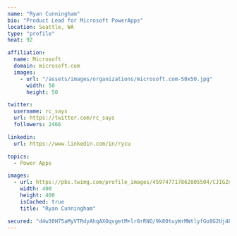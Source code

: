 ```yaml
---
name: "Ryan Cunningham"
bio: "Product Lead for Microsoft PowerApps"
location: Seattle, WA
type: "profile"
heat: 92

affiliation:
  name: Microsoft
  domain: microsoft.com
  images:
    - url: "/assets/images/organizations/microsoft.com-50x50.jpg"
      width: 50
      height: 50

twitter:
  username: rc_says
  url: https://twitter.com/rc_says
  followers: 2466

linkedin:
  url: https://www.linkedin.com/in/rycu

topics:
  - Power Apps

images:
  - url: https://pbs.twimg.com/profile_images/459747717862805504/CJIGZejd_400x400.png
    width: 400
    height: 400
    isCached: true
    title: "Ryan Cunningham"

secured: "d4w30H75aMyVTRdyAhqAXOqvgetM+lr8rRNO/9k80tuyWrMWtlyfGo8G2Uj4L+rV/+OxsqSTU2FHaVo+x7LJqF1iSRC4WECEr7v3NobaHJ5IVaeoiiq3ZBodFffR463hLNVvBMnwcsDyMvA3UH9tRMYiA7CkKAtogrcRR0GyRcZAAG5d4F6nEl8CnzGi7SL89loIutMM9yO8ptFX3Muq7IazuOK2MXo3oo0Y/65hy1U1volc9gtnWbl6zxxYmcPHWNiTtSN6RbqB/5Jt1SgR4Tg5VuSvna2yno1V3tzMLMnMWsqVv3fckwLNp+G7i7lrqYRiJ2olSFTynspVekrJZmfKLnFgdi8F992ueIkXff/GTwWrk6LNhRhl51KVYxa0c1O8GEUr0pCuFz9YknwvhsfPugBQmtulyDm5Z2Lkr6g=;rUgKlaQfhkDMJEVYgFhhyw=="
---
```



